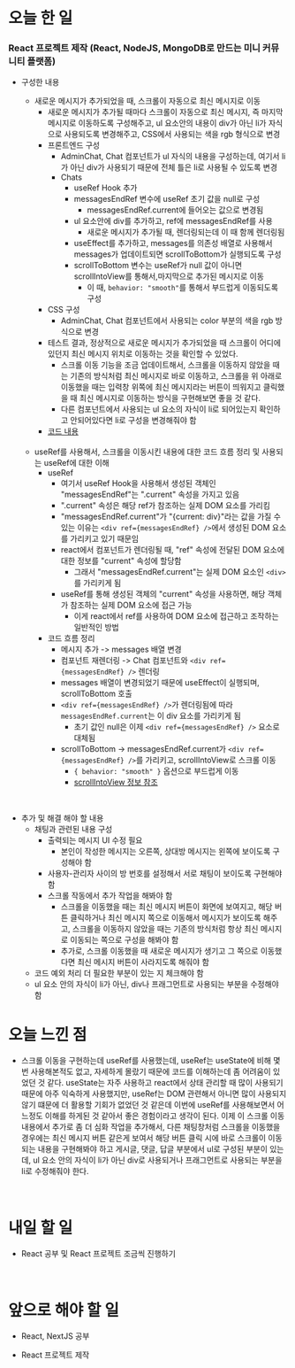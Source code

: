 # 오늘 한 일

### React 프로젝트 제작 (React, NodeJS, MongoDB로 만드는 미니 커뮤니티 플랫폼)

- 구성한 내용

  - 새로운 메시지가 추가되었을 때, 스크롤이 자동으로 최신 메시지로 이동
    - 새로운 메시지가 추가될 때마다 스크롤이 자동으로 최신 메시지, 즉 마지막 메시지로 이동하도록 구성해주고, ul 요소안의 내용이 div가 아닌 li가 자식으로 사용되도록 변경해주고, CSS에서 사용되는 색을 rgb 형식으로 변경
    - 프론트엔드 구성
      - AdminChat, Chat 컴포넌트가 ul 자식의 내용을 구성하는데, 여기서 li가 아닌 div가 사용되기 때문에 전체 틀은 li로 사용될 수 있도록 변경
      - Chats
        - useRef Hook 추가
        - messagesEndRef 변수에 useRef 초기 값을 null로 구성
          - messagesEndRef.current에 들어오는 값으로 변경됨
        - ul 요소안에 div를 추가하고, ref에 messagesEndRef를 사용
          - 새로운 메시지가 추가될 때, 렌더링되는데 이 때 함께 렌더링됨
        - useEffect를 추가하고, messages를 의존성 배열로 사용해서 messages가 업데이트되면 scrollToBottom가 실행되도록 구성
        - scrollToBottom 변수는 useRef가 null 값이 아니면 scrollIntoView를 통해서,마지막으로 추가된 메시지로 이동
          - 이 때, `behavior: "smooth"`를 통해서 부드럽게 이동되도록 구성
    - CSS 구성
      - AdminChat, Chat 컴포넌트에서 사용되는 color 부분의 색을 rgb 방식으로 변경
    - 테스트 결과, 정상적으로 새로운 메시지가 추가되었을 때 스크롤이 어디에 있던지 최신 메시지 위치로 이동하는 것을 확인할 수 있었다.
      - 스크롤 이동 기능을 조금 업데이트해서, 스크롤을 이동하지 않았을 때는 기존의 방식처럼 최신 메시지로 바로 이동하고, 스크롤을 위 아래로 이동했을 때는 입력창 위쪽에 최신 메시지라는 버튼이 띄워지고 클릭했을 때 최신 메시지로 이동하는 방식을 구현해보면 좋을 것 같다.
      - 다른 컴포넌트에서 사용되는 ul 요소의 자식이 li로 되어있는지 확인하고 안되어있다면 li로 구성을 변경해줘야 함
    - [코드 내용](https://github.com/jeongsangtae/mini-community-platform/commit/8a7e0adc8d33a8e191b4dc0b97abff3cbc589bb9)

  <br />

  - useRef를 사용해서, 스크롤을 이동시킨 내용에 대한 코드 흐름 정리 및 사용되는 useRef에 대한 이해
    - useRef
      - 여기서 useRef Hook을 사용해서 생성된 객체인 "messagesEndRef"는 ".current" 속성을 가지고 있음
      - ".current" 속성은 해당 ref가 참조하는 실제 DOM 요소를 가리킴
      - "messagesEndRef.current"가 "{current: div}"라는 값을 가질 수 있는 이유는 `<div ref={messagesEndRef} />`에서 생성된 DOM 요소를 가리키고 있기 때문임
      - react에서 컴포넌트가 렌더링될 때, "ref" 속성에 전달된 DOM 요소에 대한 정보를 "current" 속성에 할당함
        - 그래서 "messagesEndRef.current"는 실제 DOM 요소인 `<div>`를 가리키게 됨
      - useRef를 통해 생성된 객체의 "current" 속성을 사용하면, 해당 객체가 참조하는 실제 DOM 요소에 접근 가능
        - 이게 react에서 ref를 사용하여 DOM 요소에 접근하고 조작하는 일반적인 방법
    - 코드 흐름 정리
      - 메시지 추가 -> messages 배열 변경
      - 컴포넌트 재렌더링 -> Chat 컴포넌트와 `<div ref={messagesEndRef} />` 렌더링
      - messages 배열이 변경되었기 때문에 useEffect이 실행되며, scrollToBottom 호출
      - `<div ref={messagesEndRef} />`가 렌더링됨에 따라 `messagesEndRef.current`는 이 div 요소를 가리키게 됨
        - 초기 값인 null은 이제 `<div ref={messagesEndRef} />` 요소로 대체됨
      - scrollToBottom -> messagesEndRef.current가 `<div ref={messagesEndRef} />`를 가리키고, scrollIntoView로 스크롤 이동
        - `{ behavior: "smooth" }` 옵션으로 부드럽게 이동
        - [scrollIntoView 정보 참조](https://developer.mozilla.org/en-US/docs/Web/API/Element/scrollIntoView)

<br />

- 추가 및 해결 해야 할 내용
  - 채팅과 관련된 내용 구성
    - 출력되는 메시지 UI 수정 필요
      - 본인이 작성한 메시지는 오른쪽, 상대방 메시지는 왼쪽에 보이도록 구성해야 함
    - 사용자-관리자 사이의 방 번호를 설정해서 서로 채팅이 보이도록 구현해야 함
    - 스크롤 작동에서 추가 작업을 해봐야 함
      - 스크롤을 이동했을 때는 최신 메시지 버튼이 화면에 보여지고, 해당 버튼 클릭하거나 최신 메시지 쪽으로 이동해서 메시지가 보이도록 해주고, 스크롤을 이동하지 않았을 때는 기존의 방식처럼 항상 최신 메시지로 이동되는 쪽으로 구성을 해봐야 함
      - 추가로, 스크롤 이동했을 때 새로운 메시지가 생기고 그 쪽으로 이동했다면 최신 메시지 버튼이 사라지도록 해줘야 함
  - 코드 예외 처리 더 필요한 부분이 있는 지 체크해야 함
  - ul 요소 안의 자식이 li가 아닌, div나 프래그먼트로 사용되는 부분을 수정해야 함

# 오늘 느낀 점

- 스크롤 이동을 구현하는데 useRef를 사용했는데, useRef는 useState에 비해 몇번 사용해본적도 없고, 자세하게 몰랐기 때문에 코드를 이해하는데 좀 어려움이 있었던 것 같다. useState는 자주 사용하고 react에서 상태 관리할 때 많이 사용되기 때문에 아주 익숙하게 사용했지만, useRef는 DOM 관련해서 아니면 많이 사용되지 않기 떄문에 더 활용할 기회가 없었던 것 같은데 이번에 useRef를 사용해보면서 어느정도 이해를 하게된 것 같아서 좋은 경험이라고 생각이 된다. 이제 이 스크롤 이동 내용에서 추가로 좀 더 심화 작업을 추가해서, 다른 채팅창처럼 스크롤을 이동했을 경우에는 최신 메시지 버튼 같은게 보여서 해당 버튼 클릭 시에 바로 스크롤이 이동되는 내용을 구현해봐야 하고 게시글, 댓글, 답글 부분에서 ul로 구성된 부분이 있는데, ul 요소 안의 자식이 li가 아닌 div로 사용되거나 프래그먼트로 사용되는 부분을 li로 수정해줘야 한다.

<br />

# 내일 할 일

- React 공부 및 React 프로젝트 조금씩 진행하기

<br />

# 앞으로 해야 할 일

- React, NextJS 공부

- React 프로젝트 제작
